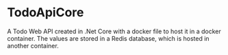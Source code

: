 # TodoApiCore

A Todo Web API created in .Net Core with a docker file to host it in a docker container. 
The values are stored in a Redis database, which is hosted in another container.
